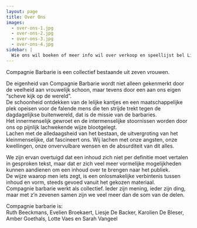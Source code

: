 ```yaml
---
layout: page
title: Over Ons
images:
  - over-ons-1.jpg
  - over-ons-2.jpg
  - over-ons-3.jpg
  - over-ons-4.jpg
sidebar: |
  Wie ons wil boeken of meer info wil over verkoop en speellijst bel Liesje: <a href="tel:+32486903916">+32&nbsp;486&nbsp;90&nbsp;39 16</a> of neem rechtsreeks contact op met Thassos: <a href="tel:+3232350490">+32&nbsp;3&nbsp;235&nbsp;04&nbsp;90</a>.
---
```

<style>
  #main {
    background: #030201 url({{ site.baseurl }}/img/over-ons-background.jpg);
  }

  #content {
    color: #ddd;
  }

  #sidebar {
    color: #ccc;
    border-left: 1px solid #333;
    padding-left: 10px;
  }
</style>
Compagnie Barbarie is een collectief bestaande uit zeven vrouwen.

De eigenheid van Compagnie Barbarie wordt niet alleen gekenmerkt door de veelheid aan vrouwelijk schoon, maar tevens door een aan ons eigen “scheve kijk op de wereld”.<br>
De schoonheid ontdekken van de lelijke kantjes en een maatschappelijke plek opeisen voor de falende mens die ten strijde trekt tegen de dagdagelijkse buitenwereld, dat is de missie van de barbaries.<br>
Het innermenselijk gewroet en de intermenselijke stoornissen worden door ons op pijnlijk lachwekende wijze blootgelegt.<br>
Lachen met de alledaagsheid van het bestaan, de uitvergroting van het kleinmenselijke, dat fascineert ons.
Wij lachen met onze angsten, onze kwellingen, onze onvervulbare wensen en de absurditeit van dit alles.

We zijn ervan overtuigd dat een inhoud zich niet per definitie moet vertalen in gesproken tekst, maar dat er zich veel meer vormelijke mogelijkheden kunnen aandienen om een inhoud over te brengen naar het publiek.<br>
De wijze waarop men iets zegt, is een onlosmakelijke verbintenis tussen inhoud en vorm, steeds gevoed vanuit het gekozen materiaal.<br>
Compagnie barbarie werkt als collectief. Ieder zijn mening, ieder zijn ding, maar met z’n zevenen samen zijn we veel meer dan de som van de delen.

Compagnie barbarie is:<br>
Ruth Beeckmans, Evelien Broekaert, Liesje De Backer, Karolien De Bleser, Amber Goethals, Lotte Vaes en Sarah Vangeel

